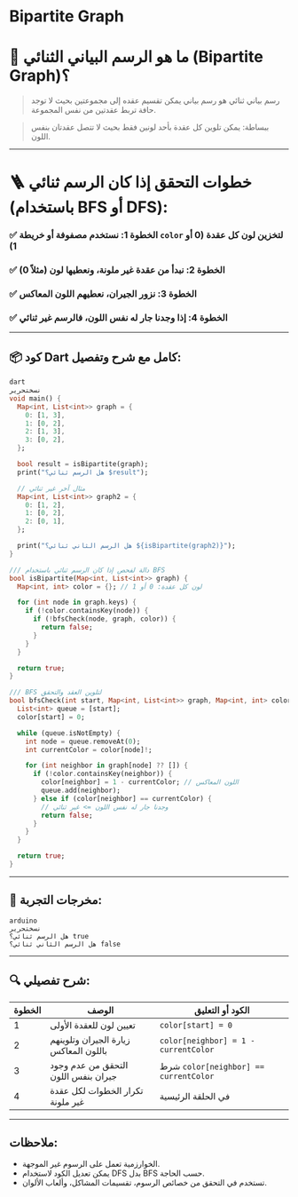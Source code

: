 # Bipartite Graph

# 🧠 ما هو الرسم البياني الثنائي (Bipartite Graph)؟

> رسم بياني ثنائي هو رسم بياني يمكن تقسيم عقده إلى مجموعتين بحيث لا توجد حافة تربط عقدتين من نفس المجموعة.
> 

> ببساطة: يمكن تلوين كل عقدة بأحد لونين فقط بحيث لا تتصل عقدتان بنفس اللون.
> 

---

# 🪜 خطوات التحقق إذا كان الرسم ثنائي (باستخدام BFS أو DFS):

### ✅ الخطوة 1: نستخدم مصفوفة أو خريطة `color` لتخزين لون كل عقدة (0 أو 1)

### ✅ الخطوة 2: نبدأ من عقدة غير ملونة، ونعطيها لون (مثلاً 0)

### ✅ الخطوة 3: نزور الجيران، نعطيهم اللون المعاكس

### ✅ الخطوة 4: إذا وجدنا جار له نفس اللون، فالرسم غير ثنائي

---

## 📦 كود Dart كامل مع شرح وتفصيل:

```dart
dart
نسختحرير
void main() {
  Map<int, List<int>> graph = {
    0: [1, 3],
    1: [0, 2],
    2: [1, 3],
    3: [0, 2],
  };

  bool result = isBipartite(graph);
  print("هل الرسم ثنائي؟ $result");

  // مثال آخر غير ثنائي
  Map<int, List<int>> graph2 = {
    0: [1, 2],
    1: [0, 2],
    2: [0, 1],
  };

  print("هل الرسم الثاني ثنائي؟ ${isBipartite(graph2)}");
}

/// دالة لفحص إذا كان الرسم ثنائي باستخدام BFS
bool isBipartite(Map<int, List<int>> graph) {
  Map<int, int> color = {}; // لون كل عقدة: 0 أو 1

  for (int node in graph.keys) {
    if (!color.containsKey(node)) {
      if (!bfsCheck(node, graph, color)) {
        return false;
      }
    }
  }

  return true;
}

/// BFS لتلوين العقد والتحقق
bool bfsCheck(int start, Map<int, List<int>> graph, Map<int, int> color) {
  List<int> queue = [start];
  color[start] = 0;

  while (queue.isNotEmpty) {
    int node = queue.removeAt(0);
    int currentColor = color[node]!;

    for (int neighbor in graph[node] ?? []) {
      if (!color.containsKey(neighbor)) {
        color[neighbor] = 1 - currentColor; // اللون المعاكس
        queue.add(neighbor);
      } else if (color[neighbor] == currentColor) {
        // وجدنا جار له نفس اللون => غير ثنائي
        return false;
      }
    }
  }

  return true;
}

```

---

## 🧪 مخرجات التجربة:

```
arduino
نسختحرير
هل الرسم ثنائي؟ true
هل الرسم الثاني ثنائي؟ false

```

---

## 🔍 شرح تفصيلي:

| الخطوة | الوصف | الكود أو التعليق |
| --- | --- | --- |
| 1 | تعيين لون للعقدة الأولى | `color[start] = 0` |
| 2 | زيارة الجيران وتلوينهم باللون المعاكس | `color[neighbor] = 1 - currentColor` |
| 3 | التحقق من عدم وجود جيران بنفس اللون | شرط `color[neighbor] == currentColor` |
| 4 | تكرار الخطوات لكل عقدة غير ملونة | في الحلقة الرئيسية |

---

## ملاحظات:

- الخوارزمية تعمل على الرسوم غير الموجهة.
- يمكن تعديل الكود لاستخدام DFS بدل BFS حسب الحاجة.
- تستخدم في التحقق من خصائص الرسوم، تقسيمات المشاكل، وألعاب الألوان.